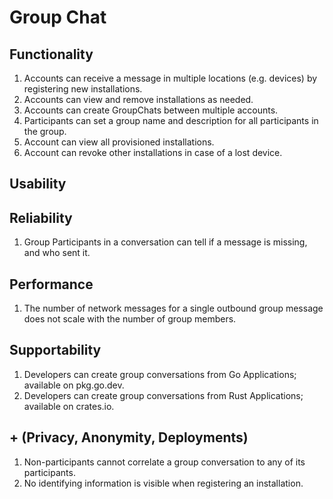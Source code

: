 # Group Chat

## Functionality

1. Accounts can receive a message in multiple locations (e.g. devices) by registering new installations.
2. Accounts can view and remove installations as needed.
3. Accounts can create GroupChats between multiple accounts.
4. Participants can set a group name and description for all participants in the group. 
5. Account can view all provisioned installations.
6. Account can revoke other installations in case of a lost device.

## Usability

## Reliability

1. Group Participants in a conversation can tell if a message is missing, and who sent it.

## Performance

1. The number of network messages for a single outbound group message does not scale with the number of group members.

## Supportability

1. Developers can create group conversations from Go Applications; available on pkg.go.dev.
2. Developers can create group conversations from Rust Applications; available on crates.io.

## + (Privacy, Anonymity, Deployments)

1. Non-participants cannot correlate a group conversation to any of its participants.
2. No identifying information is visible when registering an installation.